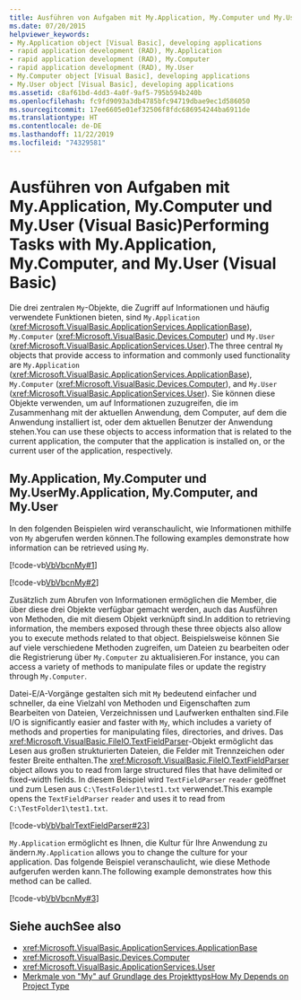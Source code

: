 ```yaml
---
title: Ausführen von Aufgaben mit My.Application, My.Computer und My.User
ms.date: 07/20/2015
helpviewer_keywords:
- My.Application object [Visual Basic], developing applications
- rapid application development (RAD), My.Application
- rapid application development (RAD), My.Computer
- rapid application development (RAD), My.User
- My.Computer object [Visual Basic], developing applications
- My.User object [Visual Basic], developing applications
ms.assetid: c8af61bd-4dd3-4a0f-9af5-795b594b240b
ms.openlocfilehash: fc9fd9093a3db4785bfc94719dbae9ec1d586050
ms.sourcegitcommit: 17ee6605e01ef32506f8fdc686954244ba6911de
ms.translationtype: HT
ms.contentlocale: de-DE
ms.lasthandoff: 11/22/2019
ms.locfileid: "74329581"
---
```

# <a name="performing-tasks-with-myapplication-mycomputer-and-myuser-visual-basic"></a><span data-ttu-id="e1978-102">Ausführen von Aufgaben mit My.Application, My.Computer und My.User (Visual Basic)</span><span class="sxs-lookup"><span data-stu-id="e1978-102">Performing Tasks with My.Application, My.Computer, and My.User (Visual Basic)</span></span>

<span data-ttu-id="e1978-103">Die drei zentralen `My`-Objekte, die Zugriff auf Informationen und häufig verwendete Funktionen bieten, sind `My.Application` (<xref:Microsoft.VisualBasic.ApplicationServices.ApplicationBase>), `My.Computer` (<xref:Microsoft.VisualBasic.Devices.Computer>) und `My.User` (<xref:Microsoft.VisualBasic.ApplicationServices.User>).</span><span class="sxs-lookup"><span data-stu-id="e1978-103">The three central `My` objects that provide access to information and commonly used functionality are `My.Application` (<xref:Microsoft.VisualBasic.ApplicationServices.ApplicationBase>), `My.Computer` (<xref:Microsoft.VisualBasic.Devices.Computer>), and `My.User` (<xref:Microsoft.VisualBasic.ApplicationServices.User>).</span></span> <span data-ttu-id="e1978-104">Sie können diese Objekte verwenden, um auf Informationen zuzugreifen, die im Zusammenhang mit der aktuellen Anwendung, dem Computer, auf dem die Anwendung installiert ist, oder dem aktuellen Benutzer der Anwendung stehen.</span><span class="sxs-lookup"><span data-stu-id="e1978-104">You can use these objects to access information that is related to the current application, the computer that the application is installed on, or the current user of the application, respectively.</span></span>  
  
## <a name="myapplication-mycomputer-and-myuser"></a><span data-ttu-id="e1978-105">My.Application, My.Computer und My.User</span><span class="sxs-lookup"><span data-stu-id="e1978-105">My.Application, My.Computer, and My.User</span></span>  

 <span data-ttu-id="e1978-106">In den folgenden Beispielen wird veranschaulicht, wie Informationen mithilfe von `My` abgerufen werden können.</span><span class="sxs-lookup"><span data-stu-id="e1978-106">The following examples demonstrate how information can be retrieved using `My`.</span></span>  
  
 [!code-vb[VbVbcnMy#1](~/samples/snippets/visualbasic/VS_Snippets_VBCSharp/VbVbcnMy/VB/Class1.vb#1)]  
  
 [!code-vb[VbVbcnMy#2](~/samples/snippets/visualbasic/VS_Snippets_VBCSharp/VbVbcnMy/VB/Class1.vb#2)]  
  
 <span data-ttu-id="e1978-107">Zusätzlich zum Abrufen von Informationen ermöglichen die Member, die über diese drei Objekte verfügbar gemacht werden, auch das Ausführen von Methoden, die mit diesem Objekt verknüpft sind.</span><span class="sxs-lookup"><span data-stu-id="e1978-107">In addition to retrieving information, the members exposed through these three objects also allow you to execute methods related to that object.</span></span> <span data-ttu-id="e1978-108">Beispielsweise können Sie auf viele verschiedene Methoden zugreifen, um Dateien zu bearbeiten oder die Registrierung über `My.Computer` zu aktualisieren.</span><span class="sxs-lookup"><span data-stu-id="e1978-108">For instance, you can access a variety of methods to manipulate files or update the registry through `My.Computer`.</span></span>  
  
 <span data-ttu-id="e1978-109">Datei-E/A-Vorgänge gestalten sich mit `My` bedeutend einfacher und schneller, da eine Vielzahl von Methoden und Eigenschaften zum Bearbeiten von Dateien, Verzeichnissen und Laufwerken enthalten sind.</span><span class="sxs-lookup"><span data-stu-id="e1978-109">File I/O is significantly easier and faster with `My`, which includes a variety of methods and properties for manipulating files, directories, and drives.</span></span> <span data-ttu-id="e1978-110">Das <xref:Microsoft.VisualBasic.FileIO.TextFieldParser>-Objekt ermöglicht das Lesen aus großen strukturierten Dateien, die Felder mit Trennzeichen oder fester Breite enthalten.</span><span class="sxs-lookup"><span data-stu-id="e1978-110">The <xref:Microsoft.VisualBasic.FileIO.TextFieldParser> object allows you to read from large structured files that have delimited or fixed-width fields.</span></span> <span data-ttu-id="e1978-111">In diesem Beispiel wird `TextFieldParser` `reader` geöffnet und zum Lesen aus `C:\TestFolder1\test1.txt` verwendet.</span><span class="sxs-lookup"><span data-stu-id="e1978-111">This example opens the `TextFieldParser` `reader` and uses it to read from `C:\TestFolder1\test1.txt`.</span></span>  
  
 [!code-vb[VbVbalrTextFieldParser#23](~/samples/snippets/visualbasic/VS_Snippets_VBCSharp/VbVbalrTextFieldParser/VB/Class1.vb#23)]  
  
 <span data-ttu-id="e1978-112">`My.Application` ermöglicht es Ihnen, die Kultur für Ihre Anwendung zu ändern.</span><span class="sxs-lookup"><span data-stu-id="e1978-112">`My.Application` allows you to change the culture for your application.</span></span> <span data-ttu-id="e1978-113">Das folgende Beispiel veranschaulicht, wie diese Methode aufgerufen werden kann.</span><span class="sxs-lookup"><span data-stu-id="e1978-113">The following example demonstrates how this method can be called.</span></span>  
  
 [!code-vb[VbVbcnMy#3](~/samples/snippets/visualbasic/VS_Snippets_VBCSharp/VbVbcnMy/VB/Class1.vb#3)]  
  
## <a name="see-also"></a><span data-ttu-id="e1978-114">Siehe auch</span><span class="sxs-lookup"><span data-stu-id="e1978-114">See also</span></span>

- <xref:Microsoft.VisualBasic.ApplicationServices.ApplicationBase>
- <xref:Microsoft.VisualBasic.Devices.Computer>
- <xref:Microsoft.VisualBasic.ApplicationServices.User>
- [<span data-ttu-id="e1978-115">Merkmale von "My" auf Grundlage des Projekttyps</span><span class="sxs-lookup"><span data-stu-id="e1978-115">How My Depends on Project Type</span></span>](../../../visual-basic/developing-apps/development-with-my/how-my-depends-on-project-type.md)
